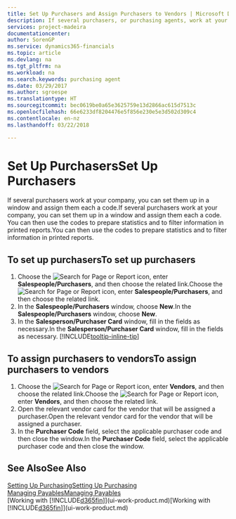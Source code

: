 ```yaml
---
title: Set Up Purchasers and Assign Purchasers to Vendors | Microsoft Docs
description: If several purchasers, or purchasing agents, work at your company, you can organise them for statistical analysis.
services: project-madeira
documentationcenter: 
author: SorenGP
ms.service: dynamics365-financials
ms.topic: article
ms.devlang: na
ms.tgt_pltfrm: na
ms.workload: na
ms.search.keywords: purchasing agent
ms.date: 03/29/2017
ms.author: sgroespe
ms.translationtype: HT
ms.sourcegitcommit: bec0619be0a65e3625759e13d2866ac615d7513c
ms.openlocfilehash: 66e6233df8204476e5f856e230e5e3d502d309c4
ms.contentlocale: en-nz
ms.lasthandoff: 03/22/2018

---
```

# <a name="set-up-purchasers"></a><span data-ttu-id="1c7f3-103">Set Up Purchasers</span><span class="sxs-lookup"><span data-stu-id="1c7f3-103">Set Up Purchasers</span></span>
<span data-ttu-id="1c7f3-104">If several purchasers work at your company, you can set them up in a window and assign them each a code.</span><span class="sxs-lookup"><span data-stu-id="1c7f3-104">If several purchasers work at your company, you can set them up in a window and assign them each a code.</span></span> <span data-ttu-id="1c7f3-105">You can then use the codes to prepare statistics and to filter information in printed reports.</span><span class="sxs-lookup"><span data-stu-id="1c7f3-105">You can then use the codes to prepare statistics and to filter information in printed reports.</span></span>

## <a name="to-set-up-purchasers"></a><span data-ttu-id="1c7f3-106">To set up purchasers</span><span class="sxs-lookup"><span data-stu-id="1c7f3-106">To set up purchasers</span></span>
1. <span data-ttu-id="1c7f3-107">Choose the ![Search for Page or Report](media/ui-search/search_small.png "Search for Page or Report icon") icon, enter **Salespeople/Purchasers**, and then choose the related link.</span><span class="sxs-lookup"><span data-stu-id="1c7f3-107">Choose the ![Search for Page or Report](media/ui-search/search_small.png "Search for Page or Report icon") icon, enter **Salespeople/Purchasers**, and then choose the related link.</span></span>
2. <span data-ttu-id="1c7f3-108">In the **Salespeople/Purchasers** window, choose **New**.</span><span class="sxs-lookup"><span data-stu-id="1c7f3-108">In the **Salespeople/Purchasers** window, choose **New**.</span></span>
3. <span data-ttu-id="1c7f3-109">In the **Salesperson/Purchaser Card** window, fill in the fields as necessary.</span><span class="sxs-lookup"><span data-stu-id="1c7f3-109">In the **Salesperson/Purchaser Card** window, fill in the fields as necessary.</span></span> [!INCLUDE[tooltip-inline-tip](includes/tooltip-inline-tip_md.md)]

## <a name="to-assign-purchasers-to-vendors"></a><span data-ttu-id="1c7f3-110">To assign purchasers to vendors</span><span class="sxs-lookup"><span data-stu-id="1c7f3-110">To assign purchasers to vendors</span></span>
1. <span data-ttu-id="1c7f3-111">Choose the ![Search for Page or Report](media/ui-search/search_small.png "Search for Page or Report icon") icon, enter **Vendors**, and then choose the related link.</span><span class="sxs-lookup"><span data-stu-id="1c7f3-111">Choose the ![Search for Page or Report](media/ui-search/search_small.png "Search for Page or Report icon") icon, enter **Vendors**, and then choose the related link.</span></span>
2. <span data-ttu-id="1c7f3-112">Open the relevant vendor card for the vendor that will be assigned a purchaser.</span><span class="sxs-lookup"><span data-stu-id="1c7f3-112">Open the relevant vendor card for the vendor that will be assigned a purchaser.</span></span>
3. <span data-ttu-id="1c7f3-113">In the **Purchaser Code** field, select the applicable purchaser code and then close the window.</span><span class="sxs-lookup"><span data-stu-id="1c7f3-113">In the **Purchaser Code** field, select the applicable purchaser code and then close the window.</span></span>

## <a name="see-also"></a><span data-ttu-id="1c7f3-114">See Also</span><span class="sxs-lookup"><span data-stu-id="1c7f3-114">See Also</span></span>
[<span data-ttu-id="1c7f3-115">Setting Up Purchasing</span><span class="sxs-lookup"><span data-stu-id="1c7f3-115">Setting Up Purchasing</span></span>](purchasing-setup-purchasing.md)  
[<span data-ttu-id="1c7f3-116">Managing Payables</span><span class="sxs-lookup"><span data-stu-id="1c7f3-116">Managing Payables</span></span>](payables-manage-payables.md)  
<span data-ttu-id="1c7f3-117">[Working with [!INCLUDE[d365fin](includes/d365fin_md.md)]](ui-work-product.md)</span><span class="sxs-lookup"><span data-stu-id="1c7f3-117">[Working with [!INCLUDE[d365fin](includes/d365fin_md.md)]](ui-work-product.md)</span></span>


